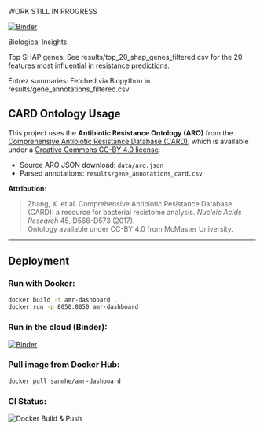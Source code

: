 WORK STILL IN PROGRESS

[![Binder](https://mybinder.org/badge_logo.svg)](https://mybinder.org/v2/gh/san-mhe/amr-prediction-ml/main?urlpath=lab)


Biological Insights

Top SHAP genes: See results/top_20_shap_genes_filtered.csv for the 20 features most influential in resistance predictions.

Entrez summaries: Fetched via Biopython in results/gene_annotations_filtered.csv.


## CARD Ontology Usage

This project uses the **Antibiotic Resistance Ontology (ARO)** from the
[Comprehensive Antibiotic Resistance Database (CARD)](https://card.mcmaster.ca), 
which is available under a [Creative Commons CC-BY 4.0 license](https://creativecommons.org/licenses/by/4.0/).

- Source ARO JSON download: `data/aro.json`
- Parsed annotations: `results/gene_annotations_card.csv`

**Attribution:**  
> Zhang, X. et al. Comprehensive Antibiotic Resistance Database (CARD): a resource for bacterial resistome analysis. *Nucleic Acids Research* 45, D566–D573 (2017).  
> Ontology available under CC-BY 4.0 from McMaster University.


---

## Deployment

### Run with Docker:

```bash
docker build -t amr-dashboard .
docker run -p 8050:8050 amr-dashboard
```

### Run in the cloud (Binder):

[![Binder](https://mybinder.org/badge_logo.svg)](https://mybinder.org/v2/gh/san-mhe/amr-prediction-ml/main?urlpath=lab)

### Pull image from Docker Hub:

```bash
docker pull sanmhe/amr-dashboard
```

### CI Status:

![Docker Build & Push](https://github.com/san-mhe/amr-prediction-ml/actions/workflows/docker.yml/badge.svg)


